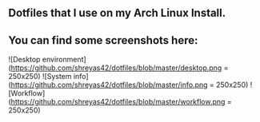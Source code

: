 ## Dotfiles that I use on my Arch Linux Install.

## You can find some screenshots here:
![Desktop environment](https://github.com/shreyas42/dotfiles/blob/master/desktop.png = 250x250)
![System info](https://github.com/shreyas42/dotfiles/blob/master/info.png = 250x250)
![Workflow](https://github.com/shreyas42/dotfiles/blob/master/workflow.png = 250x250)
